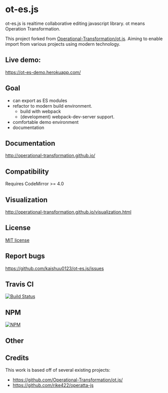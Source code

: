 # ot-es.js

ot-es.js is realtime collaborative editing javascript library.
ot means Operation Transformation.

This project forked from [Operational-Transformation/ot.js](https://github.com/Operational-Transformation/ot.js).
Aiming to enable import from various projects using modern technology.
## Live demo:

https://ot-es-demo.herokuapp.com/

## Goal

* can export as ES modules
* refactor to modern build environment.
  * build with webpack
  * (development) webpack-dev-server support.
* comfortable demo environment
* documentation

## Documentation

http://operational-transformation.github.io/

## Compatibility

Requires CodeMirror >= 4.0

## Visualization

http://operational-transformation.github.io/visualization.html
## License

[MIT license](https://github.com/kaishuu0123/ot-es.js/blob/master/LICENSE)

## Report bugs

https://github.com/kaishuu0123/ot-es.js/issues

## Travis CI

[![Build Status][travis-image]][travis-url]

## NPM

[![NPM][npm-image]][npm-url]

## Other 

[npm-image]: https://img.shields.io/npm/v/ot.svg?style=flat
[npm-url]: https://npmjs.org/package/ot
[travis-image]: https://img.shields.io/travis/Operational-Transformation/ot.js.svg?style=flat
[travis-url]: https://travis-ci.org/Operational-Transformation/ot.js

## Credits

This work is based off of several existing projects:

* https://github.com/Operational-Transformation/ot.js/
* https://github.com/rike422/operatta-js

